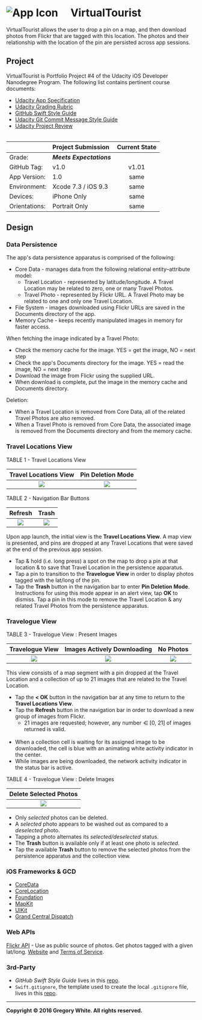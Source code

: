 # ![App Icon](./Paperwork/images/VirtualTourist_80.png)&nbsp;&nbsp;&nbsp;&nbsp;&nbsp;VirtualTourist

VirtualTourist allows the user to drop a pin on a map, and then download photos from Flickr that are tagged with this location.  The photos and their relationship with the location of the pin are persisted across app sessions.

## Project

VirtualTourist is Portfolio Project #4 of the Udacity iOS Developer Nanodegree Program.  The following list contains pertinent course documents:
* [Udacity App Specification](./Paperwork/Udacity/UdacityAppSpecification.pdf)  
* [Udacity Grading Rubric](./Paperwork/Udacity/UdacityGradingRubric.pdf)  
* [GitHub Swift Style Guide](./Paperwork/Udacity/GitHubSwiftStyleGuide.pdf)  
* [Udacity Git Commit Message Style Guide](./Paperwork/Udacity/UdacityGitCommitMessageStyleGuide.pdf)  
* [Udacity Project Review](./Paperwork/Udacity/ProjectReview.pdf)<br/><br/>

|               | Project Submission       | Current State |
| :----------   | :-------------           | :-----------: |
| Grade:        | ***Meets Expectations*** |               |
| GitHub Tag:   | v1.0                     | v1.01 |
| App Version:  | 1.0                      | same |
| Environment:  | Xcode 7.3 / iOS 9.3      | same |
| Devices:      | iPhone Only              | same |
| Orientations: | Portrait Only            | same |

## Design

### Data Persistence

The app's data persistence apparatus is comprised of the following:

* Core Data - manages data from the following relational entity–attribute model:
  - Travel Location - represented by latitude/longitude.  A Travel Location may be related to zero, one or many Travel Photos.
  - Travel Photo - represented by Flickr URL.  A Travel Photo may be related to one and only one Travel Location.
* File System - images downloaded using Flickr URLs are saved in the Documents directory of the app.
* Memory Cache - keeps recently manipulated images in memory for faster access.

When fetching the image indicated by a Travel Photo:

* Check the memory cache for the image.  YES = get the image, NO = next step
* Check the app's Documents directory for the image.  YES = read the image, NO = next step
* Download the image from Flickr using the supplied URL.
* When download is complete, put the image in the memory cache and Documents directory.

Deletion:

* When a Travel Location is removed from Core Data, all of the related Travel Photos are also removed.
* When a Travel Photo is removed from Core Data, the associated image is removed from the Documents directory and from the memory cache.

### Travel Locations View

TABLE 1 - Travel Locations View 

| **Travel Locations View** | **Pin Deletion Mode** | 
| :-----------------------: | :-------------------: |
| ![](./Paperwork/images/TravelLocationsView_300x534.png) | ![](./Paperwork/images/TapPinToDelete_300x534.png) | 

TABLE 2 - Navigation Bar Buttons 

| Refresh | Trash |
| :---:   | :---: |
| ![](./Paperwork/images/RefreshButtonIcon_50.png) | ![](./Paperwork/images/TrashButtonIcon_50.png) | 

Upon app launch, the initial view is the **Travel Locations View**.  A map view is presented, and pins are dropped at any Travel Locations that were saved at the end of the previous app session.  

* Tap & hold (i.e. long press) a spot on the map to drop a pin at that location & to save that Travel Location in the persistence apparatus.
* Tap a pin to transition to the **Travelogue View** in order to display photos tagged with the lat/long of the pin.
* Tap the **Trash** button in the navigation bar to enter **Pin Deletion Mode**.  Instructions for using this mode appear in an alert view, tap **OK** to dismiss.  Tap a pin in this mode to remove the Travel Location & any related Travel Photos from the persistence apparatus.

### Travelogue View

TABLE 3 - Travelogue View : Present Images

| **Travelogue View** | **Images Actively Downloading**  | **No Photos** |
| :-----------------: | :------------------------------: | :-----------: |
| ![](./Paperwork/images/TravelogueView_300x534.png) | ![](./Paperwork/images/ActivityIndicators_300x534.png) | ![](./Paperwork/images/EmptyTravelogue_300x534.png) |

This view consists of a map segment with a pin dropped at the Travel Location and a collection of up to 21 images that are related to the Travel Location.

* Tap the **< OK** button in the navigation bar at any time to return to the **Travel Locations View**.
* Tap the **Refresh** button in the navigation bar in order to download a new group of images from Flickr.
  - 21 images are requested;  however, any number ⋲ [0, 21] of images returned is valid.<br/><br/>
* When a collection cell is waiting for its assigned image to be downloaded, the cell is blue with an animating white activity indicator in the center.
* While images are being downloaded, the network activity indicator in the status bar is active.

TABLE 4 - Travelogue View : Delete Images

| **Delete Selected Photos** | 
| :------------------------: | 
| ![](./Paperwork/images/SelectedPhotos_300x534.png) | 

* Only *selected* photos can be deleted.
* A *selected* photo appears to be washed out as compared to a *deselected* photo.
* Tapping a photo alternates its *selected/deselected* status.
* The **Trash** button is available only if at least one photo is *selected*.
* Tap the available **Trash** button to remove the selected photos from the persistence apparatus and the collection view.

### iOS Frameworks & GCD

- [CoreData](./Paperwork/READMEFiles/CoreData.md)
- [CoreLocation](./Paperwork/READMEFiles/CoreLocation.md)
- [Foundation](./Paperwork/READMEFiles/Foundation.md)
- [MapKit](./Paperwork/READMEFiles/MapKit.md)
- [UIKit](./Paperwork/READMEFiles/UIKit.md)
- [Grand Central Dispatch](./Paperwork/READMEFiles/GCD.md)

### Web APIs

[Flickr API](https://www.flickr.com/services/api/) - Use as public source of photos.  Get photos tagged with a given lat/long.  [Website](https://www.flickr.com/) and [Terms of Service](https://policies.yahoo.com/us/en/yahoo/terms/utos/index.htm).

### 3rd-Party

* *GitHub Swift Style Guide* lives in this [repo](https://github.com/github/swift-style-guide).
* `Swift.gitignore`, the template used to create the local `.gitignore` file, lives in this [repo](https://github.com/github/gitignore).

---
**Copyright © 2016 Gregory White. All rights reserved.**
